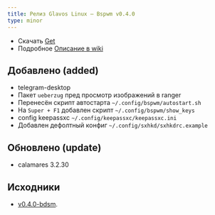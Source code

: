 ```yaml
---
title: Релиз Glavos Linux — Bspwm v0.4.0
type: minor
---
```


- Скачать [Get](/get)
- Подробное [Описание в wiki](/wiki/wm/bspwm)

## Добавлено (added)

- telegram-desktop
- Пакет `ueberzug` пред просмотр изображений в ranger
- Перенесён скрипт автостарта `~/.config/bspwm/autostart.sh`
- На `Super + F1` добавлен скрипт `~/.config/bspwm/show_keys`
- config keepassxc `~/.config/keepassxc/keepassxc.ini`
- Добавлен дефолтный конфиг `~/.config/sxhkd/sxhkdrc.example`

## Обновлено (update)

- calamares 3.2.30

## Исходники

- [v0.4.0-bdsm](https://github.com/glavos/glavosiso/tree/v0.4.0-bdsm).

